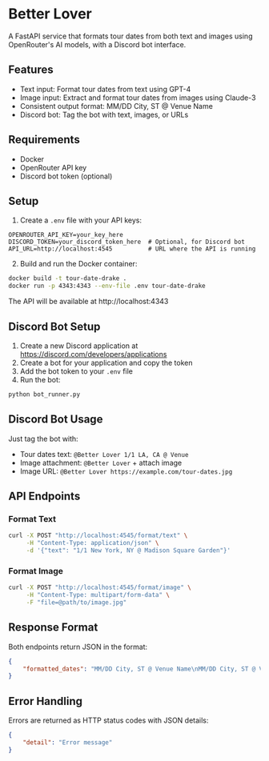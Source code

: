 # Better Lover

A FastAPI service that formats tour dates from both text and images using OpenRouter's AI models, with a Discord bot interface.

## Features

- Text input: Format tour dates from text using GPT-4
- Image input: Extract and format tour dates from images using Claude-3
- Consistent output format: MM/DD City, ST @ Venue Name
- Discord bot: Tag the bot with text, images, or URLs

## Requirements

- Docker
- OpenRouter API key
- Discord bot token (optional)

## Setup

1. Create a `.env` file with your API keys:
```
OPENROUTER_API_KEY=your_key_here
DISCORD_TOKEN=your_discord_token_here  # Optional, for Discord bot
API_URL=http://localhost:4545          # URL where the API is running
```

2. Build and run the Docker container:
```bash
docker build -t tour-date-drake .
docker run -p 4343:4343 --env-file .env tour-date-drake
```

The API will be available at http://localhost:4343

## Discord Bot Setup

1. Create a new Discord application at https://discord.com/developers/applications
2. Create a bot for your application and copy the token
3. Add the bot token to your `.env` file
4. Run the bot:
```bash
python bot_runner.py
```

## Discord Bot Usage

Just tag the bot with:
- Tour dates text: `@Better Lover 1/1 LA, CA @ Venue`
- Image attachment: `@Better Lover` + attach image
- Image URL: `@Better Lover https://example.com/tour-dates.jpg`

## API Endpoints

### Format Text
```bash
curl -X POST "http://localhost:4545/format/text" \
     -H "Content-Type: application/json" \
     -d '{"text": "1/1 New York, NY @ Madison Square Garden"}'
```

### Format Image
```bash
curl -X POST "http://localhost:4545/format/image" \
     -H "Content-Type: multipart/form-data" \
     -F "file=@path/to/image.jpg"
```

## Response Format

Both endpoints return JSON in the format:
```json
{
    "formatted_dates": "MM/DD City, ST @ Venue Name\nMM/DD City, ST @ Venue Name"
}
```

## Error Handling

Errors are returned as HTTP status codes with JSON details:
```json
{
    "detail": "Error message"
}
``` 